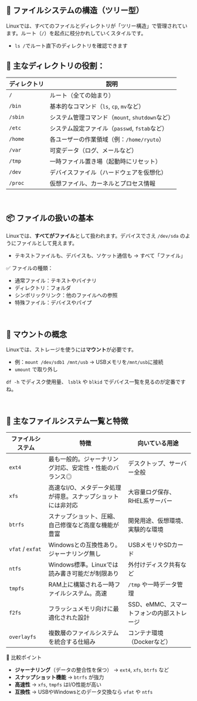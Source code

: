 ## 🌳 ファイルシステムの構造（ツリー型）

Linuxでは、すべてのファイルとディレクトリが「ツリー構造」で管理されています。ルート（`/`）を起点に枝分かれしていくスタイルです。

-   `ls /`でルート直下のディレクトリを確認できます


## 📂 主なディレクトリの役割：

| ディレクトリ | 説明 | 
|-------------|-------------|
| `/` | ルート（全ての始まり）|
| `/bin` | 基本的なコマンド（`ls`, `cp`, `mv`など）|
| `/sbin` | システム管理コマンド（`mount`, `shutdown`など）|
| `/etc` | システム設定ファイル（`passwd`, `fstab`など）|
| `/home` | 各ユーザーの作業領域（例：`/home/ryuto`）|
| `/var` |可変データ（ログ、メールなど）|
| `/tmp` | 一時ファイル置き場（起動時にリセット）|
| `/dev` | デバイスファイル（ハードウェアを仮想化）|
| `/proc` | 仮想ファイル、カーネルとプロセス情報|

<br>

## 📦 ファイルの扱いの基本

Linuxでは、**すべてがファイル**として扱われます。デバイスでさえ `/dev/sda` のようにファイルとして見えます。

-   テキストファイルも、デバイスも、ソケット通信も → すべて「ファイル」

✅ ファイルの種類：

-   通常ファイル：テキストやバイナリ
-   ディレクトリ：フォルダ
-   シンボリックリンク：他のファイルへの参照
-   特殊ファイル：デバイスやパイプ

<br>

## 📁 マウントの概念

Linuxでは、ストレージを使うには**マウント**が必要です。

-   例：`mount /dev/sdb1 /mnt/usb` → USBメモリを`/mnt/usb`に接続
-   `umount` で取り外し

`df -h` でディスク使用量、 `lsblk` や `blkid` でデバイス一覧を見るのが定番ですね。

<br>

## 🧾 主なファイルシステム一覧と特徴

| ファイルシステム | 特徴 | 向いている用途 |
|-------------|------------------|------------------|
| `ext4` | 最も一般的。ジャーナリング対応、安定性・性能のバランス◎ | デスクトップ、サーバー全般 |
| `xfs` | 高速なI/O、メタデータ処理が得意。スナップショットには非対応 | 大容量ログ保存、RHEL系サーバー |
| `btrfs` | スナップショット、圧縮、自己修復など高度な機能が豊富 | 開発用途、仮想環境、実験的な環境 |
| `vfat` / `exfat` | Windowsとの互換性あり。ジャーナリング無し | USBメモリやSDカード |
| `ntfs` | Windows標準。Linuxでは読み書き可能だが制限あり | 外付けディスク共有など |
| `tmpfs` | RAM上に構築される一時ファイルシステム。高速 | `/tmp` や一時データ管理 |
| `f2fs` | フラッシュメモリ向けに最適化された設計 | SSD、eMMC、スマートフォンの内部ストレージ |
| `overlayfs` | 複数層のファイルシステムを統合する仕組み | コンテナ環境（Dockerなど）|

🧪 比較ポイント

-   **ジャーナリング**（データの整合性を保つ） → `ext4`, `xfs`, `btrfs` など
-   **スナップショット機能** → `btrfs` が強力
-   **高速性** → `xfs`, `tmpfs` はI/O性能が高い
-   **互換性** → USBやWindowsとのデータ交換なら `vfat` や `ntfs`
